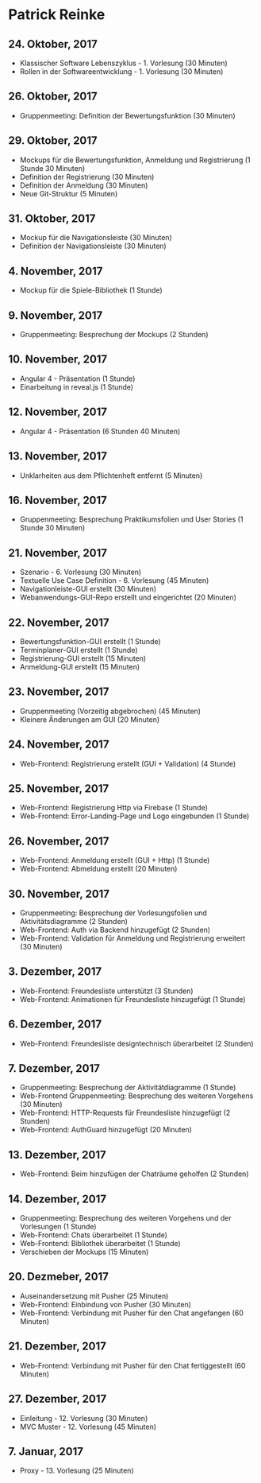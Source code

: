 # Patrick Reinke

## 24. Oktober, 2017
* Klassischer Software Lebenszyklus - 1. Vorlesung (30 Minuten)
* Rollen in der Softwareentwicklung - 1. Vorlesung (30 Minuten)

## 26. Oktober, 2017
* Gruppenmeeting: Definition der Bewertungsfunktion (30 Minuten)

## 29. Oktober, 2017
* Mockups für die Bewertungsfunktion, Anmeldung und Registrierung (1 Stunde 30 Minuten)
* Definition der Registrierung (30 Minuten)
* Definition der Anmeldung (30 Minuten) 
* Neue Git-Struktur (5 Minuten)

## 31. Oktober, 2017
* Mockup für die Navigationsleiste (30 Minuten)
* Definition der Navigationsleiste (30 Minuten)

## 4. November, 2017
* Mockup für die Spiele-Bibliothek (1 Stunde)

## 9. November, 2017
* Gruppenmeeting: Besprechung der Mockups (2 Stunden)

## 10. November, 2017
* Angular 4 - Präsentation (1 Stunde)
* Einarbeitung in reveal.js (1 Stunde)

## 12. November, 2017
* Angular 4 - Präsentation (6 Stunden 40 Minuten)

## 13. November, 2017
* Unklarheiten aus dem Pflichtenheft entfernt (5 Minuten)

## 16. November, 2017
* Gruppenmeeting: Besprechung Praktikumsfolien und User Stories (1 Stunde 30 Minuten)

## 21. November, 2017
* Szenario - 6. Vorlesung (30 Minuten)
* Textuelle Use Case Definition - 6. Vorlesung (45 Minuten)
* Navigationleiste-GUI erstellt (30 Minuten)
* Webanwendungs-GUI-Repo erstellt und eingerichtet (20 Minuten)

## 22. November, 2017
* Bewertungsfunktion-GUI erstellt (1 Stunde)
* Terminplaner-GUI erstellt (1 Stunde)
* Registrierung-GUI erstellt (15 Minuten)
* Anmeldung-GUI erstellt (15 Minuten)

## 23. November, 2017
* Gruppenmeeting (Vorzeitig abgebrochen) (45 Minuten)
* Kleinere Änderungen am GUI (20 Minuten)

## 24. November, 2017
* Web-Frontend: Registrierung erstellt (GUI + Validation) (4 Stunde)

## 25. November, 2017
* Web-Frontend: Registrierung Http via Firebase (1 Stunde)
* Web-Frontend: Error-Landing-Page und Logo eingebunden (1 Stunde)

## 26. November, 2017
* Web-Frontend: Anmeldung erstellt (GUI + Http) (1 Stunde)
* Web-Frontend: Abmeldung erstellt (20 Minuten)

## 30. November, 2017
* Gruppenmeeting: Besprechung der Vorlesungsfolien und Aktivitätsdiagramme (2 Stunden)
* Web-Frontend: Auth via Backend hinzugefügt (2 Stunden)
* Web-Frontend: Validation für Anmeldung und Registrierung erweitert (30 Minuten)

## 3. Dezember, 2017
* Web-Frontend: Freundesliste unterstützt (3 Stunden)
* Web-Frontend: Animationen für Freundesliste hinzugefügt (1 Stunde)

## 6. Dezember, 2017
* Web-Frontend: Freundesliste designtechnisch überarbeitet (2 Stunden)

## 7. Dezember, 2017
* Gruppenmeeting: Besprechung der Aktivitätdiagramme (1 Stunde)
* Web-Frontend Gruppenmeeting: Besprechung des weiteren Vorgehens (30 Minuten)
* Web-Frontend: HTTP-Requests für Freundesliste hinzugefügt (2 Stunden)
* Web-Frontend: AuthGuard hinzugefügt (20 Minuten)

## 13. Dezember, 2017
* Web-Frontend: Beim hinzufügen der Chaträume geholfen (2 Stunden)

## 14. Dezember, 2017
* Gruppenmeeting: Besprechung des weiteren Vorgehens und der Vorlesungen (1 Stunde)
* Web-Frontend: Chats überarbeitet (1 Stunde)
* Web-Frontend: Bibliothek überarbeitet (1 Stunde)
* Verschieben der Mockups (15 Minuten)

## 20. Dezmeber, 2017
* Auseinandersetzung mit Pusher (25 Minuten)
* Web-Frontend: Einbindung von Pusher (30 Minuten)
* Web-Frontend: Verbindung mit Pusher für den Chat angefangen (60 Minuten)

## 21. Dezember, 2017
* Web-Frontend: Verbindung mit Pusher für den Chat fertiggestellt (60 Minuten)

## 27. Dezember, 2017
* Einleitung - 12. Vorlesung (30 Minuten)
* MVC Muster - 12. Vorlesung (45 Minuten)

## 7. Januar, 2017
* Proxy - 13. Vorlesung (25 Minuten)